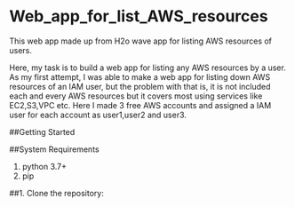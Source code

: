 # Web_app_for_list_AWS_resources
This web app made up from H2o wave app for listing AWS resources of users.

Here, my task is to build a web app for listing any AWS resources by a user. As my first attempt, I was able to make a web app for listing down AWS resources of an IAM user, but the problem with that is, it is not included each and every AWS resources but it covers most using services like EC2,S3,VPC etc.
Here I made 3 free AWS accounts and assigned a IAM user for each account as user1,user2 and user3.

##Getting Started

##System Requirements
1. python 3.7+
2. pip

##1. Clone the repository:







